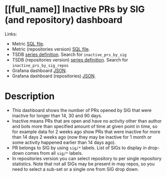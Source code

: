 <h1 id="kubernetes-dashboard">[[full_name]] Inactive PRs by SIG (and repository) dashboard</h1>
<p>Links:</p>
<ul>
<li>Metric <a href="https://github.com/cncf/devstats/blob/master/metrics/kubernetes/inactive_prs_by_sig.sql" target="_blank">SQL file</a>.</li>
<li>Metric (repositories version) <a href="https://github.com/cncf/devstats/blob/master/metrics/kubernetes/inactive_prs_by_sig_repos.sql" target="_blank">SQL file</a>.</li>
<li>TSDB <a href="https://github.com/cncf/devstats/blob/master/metrics/kubernetes/metrics.yaml" target="_blank">series definition</a>. Search for <code>inactive_prs_by_sig</code></li>
<li>TSDB (repositories version) <a href="https://github.com/cncf/devstats/blob/master/metrics/kubernetes/metrics.yaml" target="_blank">series definition</a>. Search for <code>inactive_prs_by_sig_repos</code></li>
<li>Grafana dashboard <a href="https://github.com/cncf/devstats/blob/master/grafana/dashboards/kubernetes/inactive-prs-by-sig.json" target="_blank">JSON</a>.</li>
<li>Grafana dashboard (repositories) <a href="https://github.com/cncf/devstats/blob/master/grafana/dashboards/kubernetes/inactive-prs-by-sig-and-repository.json" target="_blank">JSON</a>.</li>
</ul>
<h1 id="description">Description</h1>
<ul>
<li>This dashboard shows the number of PRs opened by SIG that were inactive for longer than 14, 30 and 90 days.</li>
<li>Inactive means PRs that are open and have no activity other than author and bots more than specified amount of time at given point in time, so for example data for 2 weeks ago show PRs that were inactive for more than 14 days 2 weeks ago (now they may be inactive for 1 month or some activity happened earlier than 14 days ago).</li>
<li>PR belongs to SIG by using <code>sig/*</code> labels. List of SIGs to display in drop-down comes from all <code>sig/*</code> labels.</li>
<li>In repositories version you can select repository to per single repository statistics. Note that not all SIGs may be present in may repos, so you need to select a sub-set or a single one from SIG drop down.</li>
</ul>
